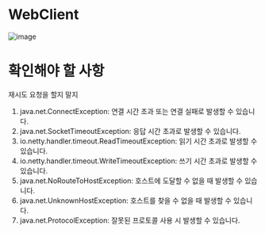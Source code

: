 # WebClient

![image](https://github.com/dukbong/WebClient/assets/37864182/180f82b4-c5b1-42b2-8c44-e5b02eee6563)


# 확인해야 할 사항

재시도 요청을 할지 말지
1. java.net.ConnectException: 연결 시간 초과 또는 연결 실패로 발생할 수 있습니다.
2. java.net.SocketTimeoutException: 응답 시간 초과로 발생할 수 있습니다.
3. io.netty.handler.timeout.ReadTimeoutException: 읽기 시간 초과로 발생할 수 있습니다.
4. io.netty.handler.timeout.WriteTimeoutException: 쓰기 시간 초과로 발생할 수 있습니다.
5. java.net.NoRouteToHostException: 호스트에 도달할 수 없을 때 발생할 수 있습니다.
6. java.net.UnknownHostException: 호스트를 찾을 수 없을 때 발생할 수 있습니다.
7. java.net.ProtocolException: 잘못된 프로토콜 사용 시 발생할 수 있습니다.
